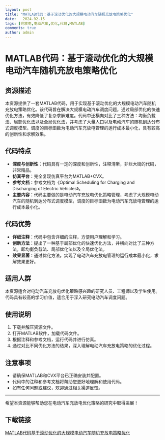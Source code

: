 ```yaml
---
layout: post
title: "MATLAB代码：基于滚动优化的大规模电动汽车随机充放电策略优化"
date:   2024-02-15
tags: [充放电,电动汽车,优化,代码,MATLAB]
comments: true
author: admin
---
```

# MATLAB代码：基于滚动优化的大规模电动汽车随机充放电策略优化

## 资源描述

本资源提供了一套MATLAB代码，用于实现基于滚动优化的大规模电动汽车随机充放电策略优化。该代码旨在解决大规模电动汽车调度问题，通过局部优化的快速优化方法，有效降低了复杂求解难度。代码中还横向对比了三种方法：均衡负载法、局部优化法以及全局优化法，并考虑了大量人口以及电动汽车的随机到达分布式调度模型。调度的目标函数为电动汽车充放电管理的运行成本最小化，具有较高的创新性和求解效果。

## 代码特点

- **深度与创新性**：代码具有一定的深度和创新性，注释清晰，非烂大街的代码，非常精品。
- **仿真平台**：完全复现仿真平台为MATLAB+CVX。
- **参考文档**：参考文档为《Optimal Scheduling for Charging and Discharging of Electric Vehicles》。
- **主要内容**：代码主要做的是电动汽车充放电优化策略管理，考虑了大规模电动汽车的随机到达分布式调度模型，调度的目标函数为电动汽车充放电管理的运行成本最小化。

## 代码优势

- **详细注释**：代码中包含详细的注释，方便用户理解和学习。
- **创新方法**：提出了一种基于局部优化的快速优化方法，并横向对比了三种方法，即均衡负载法、局部优化法以及全局优化法。
- **效果显著**：通过优化方法，实现了电动汽车充放电管理的运行成本最小化，求解效果更好。

## 适用人群

本资源适合对电动汽车充放电优化策略感兴趣的研究人员、工程师以及学生使用。代码具有较高的学习价值，适合用于深入研究电动汽车调度问题。

## 使用说明

1. 下载并解压资源文件。
2. 打开MATLAB软件，加载代码文件。
3. 根据注释和参考文档，运行代码并进行仿真。
4. 通过对比不同优化方法的结果，深入理解电动汽车充放电策略的优化过程。

## 注意事项

- 请确保MATLAB和CVX平台已正确安装并配置。
- 代码中的注释和参考文档将帮助您更好地理解和使用代码。
- 如有任何问题或建议，欢迎通过相关渠道反馈。

---

希望本资源能够帮助您在电动汽车充放电优化策略的研究中取得进展！

## 下载链接

[MATLAB代码基于滚动优化的大规模电动汽车随机充放电策略优化](https://pan.quark.cn/s/89c7423edab6)